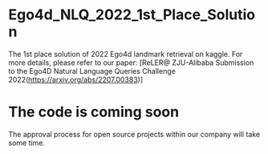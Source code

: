 # Ego4d_NLQ_2022_1st_Place_Solution
The 1st place solution of 2022 Ego4d landmark retrieval on kaggle. 
For more details, please refer to our paper: [ReLER@ ZJU-Alibaba Submission to the Ego4D Natural Language Queries Challenge 2022(https://arxiv.org/abs/2207.00383)] 

# The code is coming soon
The approval process for open source projects within our company will take some time.
